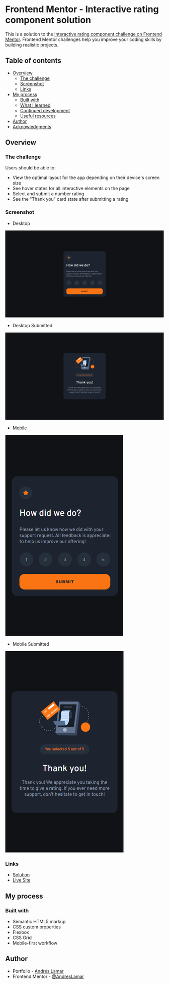 # Frontend Mentor - Interactive rating component solution

This is a solution to the [Interactive rating component challenge on Frontend Mentor](https://www.frontendmentor.io/challenges/interactive-rating-component-koxpeBUmI). Frontend Mentor challenges help you improve your coding skills by building realistic projects. 

## Table of contents

- [Overview](#overview)
  - [The challenge](#the-challenge)
  - [Screenshot](#screenshot)
  - [Links](#links)
- [My process](#my-process)
  - [Built with](#built-with)
  - [What I learned](#what-i-learned)
  - [Continued development](#continued-development)
  - [Useful resources](#useful-resources)
- [Author](#author)
- [Acknowledgments](#acknowledgments)


## Overview

### The challenge

Users should be able to:

- View the optimal layout for the app depending on their device's screen size
- See hover states for all interactive elements on the page
- Select and submit a number rating
- See the "Thank you" card state after submitting a rating

### Screenshot

- Desktop 

![Desktop](./screenshots/desktop.png)

- Desktop Submitted

![Desktop Submitted](./screenshots/desktop%20thank-you.png)

- Mobile 

![Mobile](./screenshots/mobile.png)

- Mobile Submitted

![Mobile Submitted](./screenshots/mobile-thank-you.png)

### Links

- [Solution](https://www.frontendmentor.io/solutions/interactive-rating-component-e0rBRl28XL)
- [Live Site](https://andreslamar.github.io/Frontend-Mentor/interactive-rating-component/)

## My process

### Built with

- Semantic HTML5 markup
- CSS custom properties
- Flexbox
- CSS Grid
- Mobile-first workflow


## Author

- Portfolio - [Andrés Lamar](https://portfolio-delta-snowy-98.vercel.app/)
- Frontend Mentor - [@AndresLamar](https://www.frontendmentor.io/profile/AndresLamar)


